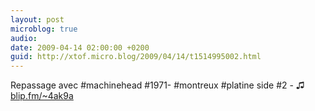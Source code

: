 ```yaml
---
layout: post
microblog: true
audio: 
date: 2009-04-14 02:00:00 +0200
guid: http://xtof.micro.blog/2009/04/14/t1514995002.html
---
```

Repassage avec #machinehead #1971- #montreux #platine side #2 -  ♫ [blip.fm/~4ak9a](http://blip.fm/~4ak9a)
